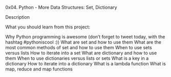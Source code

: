 0x04. Python - More Data Structures: Set, Dictionary

Description

What you should learn from this project:



Why Python programming is awesome (don’t forget to tweet today, with the hashtag #pythoniscool :)) What are set and how to use them What are the most common methods of set and how to use them When to use sets versus lists How to iterate into a set What are dictionary and how to use them When to use dictionaries versus lists or sets What is a key in a dictionary How to iterate into a dictionary What is a lambda function What is map, reduce and map functions
